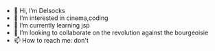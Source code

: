 - 👋 Hi, I’m Delsocks
- 👀 I’m interested in cinema,coding
- 🌱 I’m currently learning jsp
- 💞️ I’m looking to collaborate on the revolution against the bourgeoisie
- 📫 How to reach me: don't

<!---
Egravouil/Egravouil is a ✨ special ✨ repository because its `README.md` (this file) appears on your GitHub profile.
You can click the Preview link to take a look at your changes.
--->
